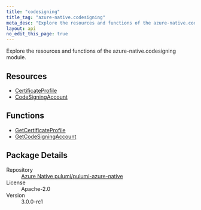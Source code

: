 ```yaml
---
title: "codesigning"
title_tag: "azure-native.codesigning"
meta_desc: "Explore the resources and functions of the azure-native.codesigning module."
layout: api
no_edit_this_page: true
---
```


<!-- WARNING: this file was generated by Pulumi Docs Generator. -->
<!-- Do not edit by hand unless you're certain you know what you are doing! -->

Explore the resources and functions of the azure-native.codesigning module.

<h2 id="resources">Resources</h2>
<ul class="api">
    <li><a href="certificateprofile/" title="CertificateProfile">CertificateProfile</a></li>
    <li><a href="codesigningaccount/" title="CodeSigningAccount">CodeSigningAccount</a></li>
</ul>

<h2 id="functions">Functions</h2>
<ul class="api">
    <li><a href="getcertificateprofile/" title="GetCertificateProfile">GetCertificateProfile</a></li>
    <li><a href="getcodesigningaccount/" title="GetCodeSigningAccount">GetCodeSigningAccount</a></li>
</ul>

<h2 id="package-details">Package Details</h2>
<dl class="package-details">
	<dt>Repository</dt>
	<dd><a href="https://github.com/pulumi/pulumi-azure-native">Azure Native pulumi/pulumi-azure-native</a></dd>
	<dt>License</dt>
	<dd>Apache-2.0</dd>
	<dt>Version</dt>
	<dd>3.0.0-rc1</dd>
</dl>

